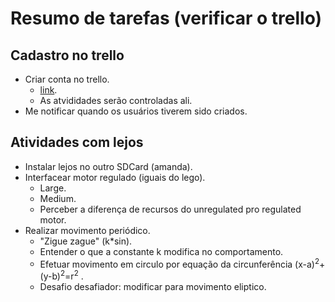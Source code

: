 # Resumo de tarefas (verificar o trello)

## Cadastro no trello

* Criar conta no trello.
	* [link](https://trello.com/).
	* As atvididades serão controladas ali.
* Me notificar quando os usuários tiverem sido criados.

## Atividades com lejos

- Instalar lejos no outro SDCard (amanda).
- Interfacear motor regulado (iguais do lego).
  - Large.
  - Medium.
  - Perceber a diferença de recursos do unregulated pro regulated motor.
- Realizar movimento periódico.
	- "Zigue zague" (k*sin).
	- Entender o que a constante k modifica no comportamento.
	- Efetuar movimento em circulo por equação da circunferência (x-a)<sup>2</sup>+(y-b)<sup>2</sup>=r<sup>2</sup> .
	- Desafio desafiador: modificar para movimento eliptico.